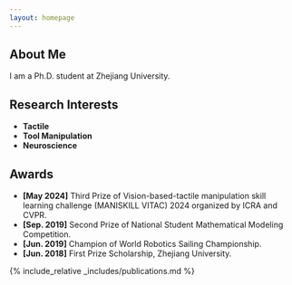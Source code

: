 ```yaml
---
layout: homepage
---
```


## About Me

I am a Ph.D. student at Zhejiang University. 

## Research Interests

- **Tactile**  
- **Tool Manipulation**  
- **Neuroscience** 

## Awards

- **[May 2024]** Third Prize of Vision-based-tactile manipulation skill learning challenge (MANISKILL VITAC) 2024 organized by ICRA and CVPR. 
- **[Sep. 2019]** Second Prize of National Student Mathematical Modeling Competition.
- **[Jun. 2019]** Champion of World Robotics Sailing Championship.
- **[Jun. 2018]** First Prize Scholarship, Zhejiang University.

{% include_relative _includes/publications.md %}

